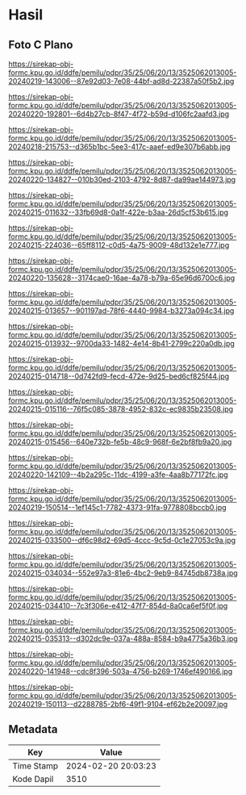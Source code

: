 # Hasil

## Foto C Plano

https://sirekap-obj-formc.kpu.go.id/ddfe/pemilu/pdpr/35/25/06/20/13/3525062013005-20240219-143006--87e92d03-7e08-44bf-ad8d-22387a50f5b2.jpg

https://sirekap-obj-formc.kpu.go.id/ddfe/pemilu/pdpr/35/25/06/20/13/3525062013005-20240220-192801--6d4b27cb-8f47-4f72-b59d-d106fc2aafd3.jpg

https://sirekap-obj-formc.kpu.go.id/ddfe/pemilu/pdpr/35/25/06/20/13/3525062013005-20240218-215753--d365b1bc-5ee3-417c-aaef-ed9e307b6abb.jpg

https://sirekap-obj-formc.kpu.go.id/ddfe/pemilu/pdpr/35/25/06/20/13/3525062013005-20240220-134827--010b30ed-2103-4792-8d87-da99ae144973.jpg

https://sirekap-obj-formc.kpu.go.id/ddfe/pemilu/pdpr/35/25/06/20/13/3525062013005-20240215-011632--33fb69d8-0a1f-422e-b3aa-26d5cf53b615.jpg

https://sirekap-obj-formc.kpu.go.id/ddfe/pemilu/pdpr/35/25/06/20/13/3525062013005-20240215-224036--65ff8112-c0d5-4a75-9009-48d132e1e777.jpg

https://sirekap-obj-formc.kpu.go.id/ddfe/pemilu/pdpr/35/25/06/20/13/3525062013005-20240220-135628--3174cae0-16ae-4a78-b79a-65e96d6700c6.jpg

https://sirekap-obj-formc.kpu.go.id/ddfe/pemilu/pdpr/35/25/06/20/13/3525062013005-20240215-013657--901197ad-78f6-4440-9984-b3273a094c34.jpg

https://sirekap-obj-formc.kpu.go.id/ddfe/pemilu/pdpr/35/25/06/20/13/3525062013005-20240215-013932--9700da33-1482-4e14-8b41-2799c220a0db.jpg

https://sirekap-obj-formc.kpu.go.id/ddfe/pemilu/pdpr/35/25/06/20/13/3525062013005-20240215-014718--0d742fd9-fecd-472e-9d25-bed6cf825f44.jpg

https://sirekap-obj-formc.kpu.go.id/ddfe/pemilu/pdpr/35/25/06/20/13/3525062013005-20240215-015116--76f5c085-3878-4952-832c-ec9835b23508.jpg

https://sirekap-obj-formc.kpu.go.id/ddfe/pemilu/pdpr/35/25/06/20/13/3525062013005-20240215-015456--640e732b-fe5b-48c9-968f-6e2bf8fb9a20.jpg

https://sirekap-obj-formc.kpu.go.id/ddfe/pemilu/pdpr/35/25/06/20/13/3525062013005-20240220-142109--4b2a295c-11dc-4199-a3fe-4aa8b77172fc.jpg

https://sirekap-obj-formc.kpu.go.id/ddfe/pemilu/pdpr/35/25/06/20/13/3525062013005-20240219-150514--1ef145c1-7782-4373-91fa-9778808bccb0.jpg

https://sirekap-obj-formc.kpu.go.id/ddfe/pemilu/pdpr/35/25/06/20/13/3525062013005-20240215-033500--df6c98d2-69d5-4ccc-9c5d-0c1e27053c9a.jpg

https://sirekap-obj-formc.kpu.go.id/ddfe/pemilu/pdpr/35/25/06/20/13/3525062013005-20240215-034034--552e97a3-81e6-4bc2-9eb9-84745db8738a.jpg

https://sirekap-obj-formc.kpu.go.id/ddfe/pemilu/pdpr/35/25/06/20/13/3525062013005-20240215-034410--7c3f306e-e412-47f7-854d-8a0ca6ef5f0f.jpg

https://sirekap-obj-formc.kpu.go.id/ddfe/pemilu/pdpr/35/25/06/20/13/3525062013005-20240215-035313--d302dc9e-037a-488a-8584-b9a4775a36b3.jpg

https://sirekap-obj-formc.kpu.go.id/ddfe/pemilu/pdpr/35/25/06/20/13/3525062013005-20240220-141948--cdc8f396-503a-4756-b269-1746ef490166.jpg

https://sirekap-obj-formc.kpu.go.id/ddfe/pemilu/pdpr/35/25/06/20/13/3525062013005-20240219-150113--d2288785-2bf6-49f1-9104-ef62b2e20097.jpg


## Metadata

| Key        | Value               |
| ---------- | ------------------- |
| Time Stamp | 2024-02-20 20:03:23 |
| Kode Dapil | 3510                |



